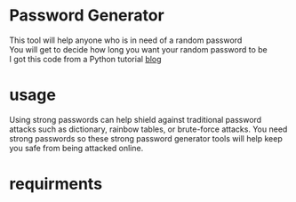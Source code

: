 # Password Generator
This tool will help anyone who is in need of a random password\
You will get to decide how long you want your random password to be\
I got this code from a Python tutorial [blog](https://devpyjp.com/random-password-generator-in-python-tutorial/)

# usage 

Using strong passwords can help shield against traditional password attacks such as dictionary, rainbow tables, or brute-force attacks. You need strong passwords so these strong password generator tools will help keep you safe from being attacked online.

# requirments
